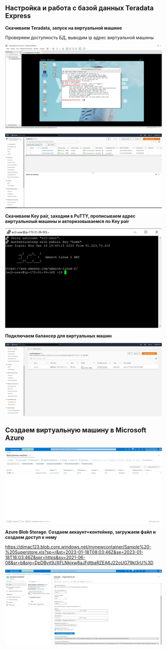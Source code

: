 ## Настройка и работа с базой данных Teradata Express

**Скачиваем Teradata, запуск на виртуальной машине**

Проверяем доступность БД, выводим ip адрес виртуальной машины

![Иллюстрация к проекту](https://github.com/dimac123/dimac123/blob/main/Data-engineering/Module6/6-1.JPG)



![Иллюстрация к проекту](https://github.com/dimac123/dimac123/blob/main/Data-engineering/Module5/VPC.JPG)

**Скачиваем Key pair, заходим в PuTTY, прописываем адрес виртуальноый машины и авторизовываемся по Key pair**

![Иллюстрация к проекту](https://github.com/dimac123/dimac123/blob/main/Data-engineering/Module5/VPC2.JPG)

**Подключаем балансер для виртуальных машин**

![Иллюстрация к проекту](https://github.com/dimac123/dimac123/blob/main/Data-engineering/Module5/VPC1.JPG)


## Создаем виртуальную машину в Microsoft Azure

![Иллюстрация к проекту](https://github.com/dimac123/dimac123/blob/main/Data-engineering/Module5/VPC4.JPG)

**Azure Blob Storage. Создаем аккаунт+контейнер, загружаем файл и создаем доступ к нему**

https://dimac123.blob.core.windows.net/mynewcontainer/Sample%20-%20Superstore.xls?sp=r&st=2023-01-18T08:03:46Z&se=2023-01-18T16:03:46Z&spr=https&sv=2021-06-08&sr=b&sig=DpDBvjt9JXFLNkjxw8aJFdtbaRZEA6J22oUG79kl3rU%3D

![Иллюстрация к проекту](https://github.com/dimac123/dimac123/blob/main/Data-engineering/Module5/VPC3.JPG)
